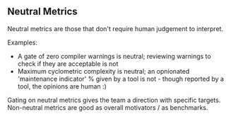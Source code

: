 ## Neutral Metrics
Neutral metrics are those that don't require human judgement to interpret.

Examples:
* A gate of zero compiler warnings is neutral; reviewing warnings to check if they are acceptable is not
* Maximum cyclometric complexity is neutral; an opnionated 'maintenance indicator' % given by a tool is not - though reported by a tool, the opinions are human :)

Gating on neutral metrics gives the team a direction with specific targets.
Non-neutral metrics are good as overall motivators / as benchmarks.
